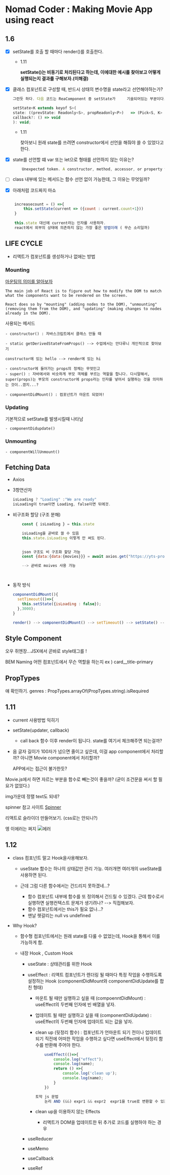 # Nomad Coder : Making Movie App using react

## 1.6 

- [x] setState를 호출 할 때마다 render()를 호출한다.

    - 1.11 
        
        **setState()는 비동기로 처리된다고 하는데, 이에대한 예시를 찾아보고 어떻게 실행되는지 결과를 구해보자.(미해결)**

- [x] 클래스 컴포넌트로 구성할 때, 반드시 상태의 변수명을 state라고 선언해야하는가? 
    ```javascript
    그런듯 하다. 다음 코드는 ReaComponent 중 setState가     기술되어있는 부분이다.

    setState<K extends keyof S>(
    state: ((prevState: Readonly<S>, propReadonly<P>)   => (Pick<S, K> | S | nu) | (Pick<S, K> | S |      null),
    callback?: () => void
    ): void;
    ``` 

    - 1.11

        찾아보니 원래 state를 쓰려면 constructor에서 선언을 해줘야 쓸 수 있었다고 한다. 


- [x] state를 선언할 떄 var 또는 let으로 형태를 선언하지 않는 이유는? 

    ```javascript
        Unexpected token. A constructor, method, accessor, or property was expected.ts(1068)
    ```

- [ ] class 내부에 있는 메서드는 함수 선언 없이 가능한데, 그 이유는 무엇일까?

- [x] 아래처럼 코드짜지 마쇼

```javascript

    increasecount = () =>{
        this.setState(current => ({count : current.count+1}))
    }
    
    this.state 대신에 current라는 인자를 사용하자.
    react에서 외부의 상태에 의존하지 않는 가장 좋은 방법이래 ( 무슨 소리일까)

```

## LIFE CYCLE

- 리액트가 컴포넌트를 생성하거나 없애는 방법

### Mounting
[마운팅의 의미를 알아보자](https://stackoverflow.com/questions/31556450/what-is-mounting-in-react-js)

```
The main job of React is to figure out how to modify the DOM to match what the components want to be rendered on the screen.

React does so by "mounting" (adding nodes to the DOM), "unmounting" (removing them from the DOM), and "updating" (making changes to nodes already in the DOM).
```

사용되는 메서드

    - constructor() : 자바스크립트에서 클래스 만들 때

    - static getDerivedStateFromProps() --> 수업에서는 안다루니 개인적으로 찾아보기

    constructor에 있는 hello --> render에 있는 hi

    - constructor에 들어가는 props의 정체는 무엇인고
    - super() : 자바에서와 비슷하게 부모 객체를 부르는 역할을 합니다. 다시말해서, super(props)는 부모의 constructor에 props라는 인자를 넣어서 실행하는 것을 의미하는 것이..겠지...?
    
    - componentDidMount() : 컴포넌트가 마운트 되었어! 
        

### Updating
기본적으로 setState를 발생시킬때 나타남

    - componentDidupdate()



### Unmounting

    - componentWillUnmount()


## Fetching Data

- Axios


- 3항연산자 

    ```javascript
    isLoading ? "Loading" :"We are ready"
    isLoading이 true이면 Loading, false이면 뒤에것.
    ```

- 비구조화 할당 (구조 분해)

    ```javascript
        const { isLoading } = this.state

        isLoading을 곧바로 쓸 수 있음
        this.state.isLoading 이렇게 안 써도 된다.

        
        json 구조도 비 구조화 할당 가능
        const {data:{data:{movies}}} = await axios.get("https://yts-proxy.nomadcoders1.now.sh/list_movies.json");

        --> 곧바로 moives 사용 가능

    


    ```    

- 동작 방식

    ```javascript
    componentDidMount(){
      setTimeout(()=>{
        this.setState({isLoading : false});
      },3000);
    }

    render() --> componentDidMount() --> setTimeout() --> setState() --> render()
    ```


## Style Component

오우 쥐엔장...JSX에서 곧바로 style태그를 !

BEM Naming 어떤 컴포넌트에서 무슨 역할을 하는지 ex ) card__title-primary


## PropTypes

얘 확인하기.
genres : PropTypes.arrayOf(PropTypes.string).isRequired




## 1.11

- current 사용방법 익히기

- setState(updater, callback)
        
    - call back 함수 이후 render이 됩니다. state를 여기서 체크해주면 되는걸까?


- 음 글자 길이가 100자가 넘으면 줄이고 싶은데, 이걸 app component에서 처리할까? 아니면 Movie component에서 처리할까?

    APP에서는 접근이 불가한듯?

Movie.js에서 하면 자르는 부분을 함수로 빼는것이 좋을까? (굳이 조건문을 써서 할 필요가 없었다.)

img가운데 정렬 text도 되네?

spinner 참고 사이트
[Spinner](https://projects.lukehaas.me/css-loaders/)

리액트로 슬라이더 만들어보기. (css로는 안되나?)

엥 이에러는 쩌지 
![에러](./error1.png)


## 1.12

- class 컴포넌트 말고 Hook을사용해보자.

    - useState 함수는 하나의 상태값만 관리 가능. 여러개면 여러개의 useState를 사용하면 된다.

    - 근데 그럼 다른 함수에서는 건드리지 못하겠네...? 
      
      - 함수 컴포넌트 내부에 함수를 또 정의해서 건드릴 수 있겠다. 근데 함수로서 실행하면 실행컨텍스트 문제가 생기려나? --> 직접해보자. 
      - 함수 컴포넌트에서는 this가 필요 없나...?
      - 맨날 헷갈리는 null vs undefined

- Why Hook? 

    - 함수형 컴포넌트에서는 원래 state를 다룰 수 없었는데, Hook을 통해서 이를 가능하게 함.
    
    - 내장 Hook , Custom Hook 
        
        - useState : 상태관리를 위한 Hook
        - useEffect : 리액트 컴포넌트가 렌더링 될 때마다 특정 작업을 수행하도록 설정하는 Hook (componentDidMount와 componentDidUpdate를 합친 형태)

            - 마운트 될 때만 실행하고 싶을 때 (compoenntDidMount) : useEffect의 두번째 인자에 빈 배열을 넣자.
            - 업데이트 될 때만 실행하고 싶을 때 (componentDidUpdate) : useEffect의 두번째 인자에 업데이트 되는 값을 넣자.

            - clean up (뒷정리 함수) : 컴포넌트가 언마운트 되기 전이나 업데이트 되기 직전에 어떠한 작업을 수행하고 싶다면 useEffect에서 뒷정리 함수를 반환해 주어야 한다.

                ```javascript
                    useEffect(()=>{
                        console.log("effect");
                        console.log(name);
                        return () =>{
                            console.log('clean up');
                            console.log(name);
                        }
                    }) 
                
                토막 js 문법
                    논리 AND (&&)	expr1 && expr2	expr1을 true로 변환할 수 있는 경우 expr2을 반환하고, 그렇지 않으면 expr1을 반환합니다.

                ```



            - clean up을 이용하지 않는 Effects

                - 리액트가 DOM을 업데이트한 뒤 추가로 코드를 실행하야 하는 경우
        - useReducer
        - useMemo
        - useCallback
        - useRef

